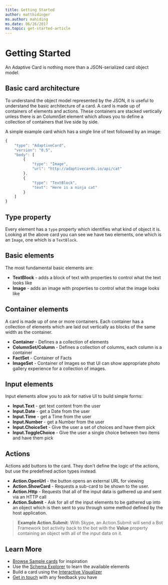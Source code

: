 ```yaml
---
title: Getting Started
author: matthidinger
ms.author: mahiding
ms.date: 06/26/2017
ms.topic: get-started-article
---
```


# Getting Started 

An Adaptive Card is nothing more than a JSON-serialized card object model.

## Basic card architecture 
To understand the object model represented by the JSON, it is useful to understand the basic architecture of a card.  A card is made up of containers of elements and actions. These containers are stacked vertically unless there is an ColumnSet element which allows you to define a collection of containers that live side by side.

A simple example card which has a single line of text followed by an image:

```javascript
{
    "type": "AdaptiveCard",
    "version": "0.5",
    "body": [
        {
            "type": "Image",
            "url": "http://adaptivecards.io/api/cat"
        },
        {
            "type": "TextBlock",
            "text": "Here is a ninja cat"
        }
    ]
}
```

## Type property
Every element has a `type` property which identifies what kind of object it is. Looking at the above card you can see we
have two elements, one which is an `Image`, one which is a `TextBlock`.

## Basic elements
The most fundamental basic elements are:
* **TextBlock** - adds a block of text with properties to control what the text looks like
* **Image** - adds an image with properties to control what the image looks like

## Container elements
A card is made up of one or more containers.  Each container has a collection of elements which are laid out vertically as blocks of the same width as the container. 

* **Container** - Defines a a collection of elements 
* **ColumnSet/Column** - Defines a collection of columns, each column is a container
* **FactSet** - Container of Facts
* **ImageSet** - Container of Images so that UI can show appropriate photo gallery experience for a collection of images.

## Input elements
Input elements allow you to ask for native UI to build simple forms:
* **Input.Text** - get text content from the user
* **Input.Date** - get a Date from the user
* **Input.Time** - get a Time from the user
* **Input.Number** - get a Number from the user
* **Input.ChoiceSet** - Give the user a set of choices and have them pick
* **Input.ToggleChoice** - Give the user a single choice between two items and have them pick

## Actions
Actions add buttons to the card.  They don't define the logic of the actions, but use the predefined action types instead.

* **Action.OpenUrl** - the button opens an external URL for viewing
* **Action.ShowCard** - Requests a sub-card to be shown to the user.  
* **Action.Http** - Requests that all of the input data is gathered up and sent via an HTTP call 
* **Action.Submit** - Ask for all of the input elements to be gathered up into an object which is then sent to you through some method defined by the host application.

> **Example Action.Submit**: With Skype, an Action.Submit will send a Bot Framework bot activity back to the bot with the **Value** property containing an object with all of the input data on it.

## Learn More

* [Browse Sample cards](http://adaptivecards.io/samples/) for inspiration
* Use the [Schema Explorer](http://adaptivecards.io/explorer) to learn the available elements
* Build a card using the [Interactive Visualizer](http://adaptivecards.io/visualizer/index.html?hostApp=Skype)
* [Get in touch](http://adaptivecards.io/connect) with any feedback you have

